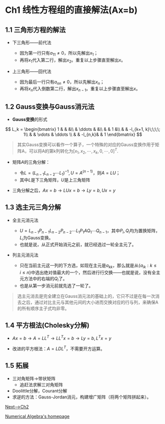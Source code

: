 # Ch1 线性方程组的直接解法(Ax=b)

## 1.1 三角形方程的解法

- 下三角形——前代法

  - 因为第一行只有$a_{11} \neq 0$，所以先解出$x_1$；
  - 再将$x_1$代入第二行，解出$x_2$。重复以上步骤直至解出$x$。

- 上三角形——回代法
  - 因为最后一行只有$a_{nn} \neq 0$，所以先解出$x_n$；
  - 再将$x_n$代入倒数第二行，解出$x_{n-1}$。重复以上步骤直至解出$x$。

## 1.2 **Gauss**变换与**Gauss**消元法

- **Gauss变换**的形式

$$
L_k = \begin{bmatrix}
1 & & &\\
& \ddots & &\\
& & 1 &\\
& & -l_{k+1, k}\;\;\;\; 1\\
& & \vdots & \ddots \\
& & -l_{n,k}& & 1
\end{bmatrix}
$$

> 其实Gauss变换可以看作一个算子，一个特殊的对应的Gauss变换作用于矩阵A，可以将A的第k列转化为$[x_1, x_2, \cdots, x_k, 0, \cdots, 0]^T$.

- 矩阵$A$的三角分解：

  - 令$L = (L_{n-1}L_{n-2}\cdots L_1)^{-1}, U = A^{(n-1)}$，则$A = LU$；
  - 其中$L$是下三角矩阵，$U$是上三角矩阵

- 三角分解之后，$Ax= b \rightarrow LUx=b \rightarrow Ly=b,Ux=y$

## 1.3 选主元三角分解

- 全主元消元法
  - $U = L_{n-1}P_{n-1}L_{n-2}P_{n-2} \cdots L_1P_1AQ_1 \cdots Q_{n-1}$，其中$P_i, Q_i$均为置换矩阵，$L_i$为Gauss变换。
  - 也就是说，从正式开始消元之前，就已经选过一轮全主元了。

- 列主元消元法
  - 只在当前主元这一列的下方选，如现在主元是$a_{kk}$，那么就是从$\{a_{ik}: k\leq i \leq n\}$中选出绝对值最大的一个，然后进行行交换——也就是说，没有全主元方法中的右端的$Q_i$了。
  - 也是从第一步消元前就先选了一轮了。

> 选主元消去是完全建立在Gauss消元法的基础上的，它只不过是在每一次消去之后，通过对比主元与其他元间的大小进而交换对应的行与列，来确保A的所有顺序主子式均非零。

## 1.4 平方根法(Cholesky分解)

- $Ax=b \rightarrow A=LL^T \rightarrow LL^Tx=b \rightarrow Ly=b,L^Tx=y$

- 改进的平方根法：$A = LDL^T$，不需要开方运算。

## 1.5 拓展

- 三对角矩阵$\rightarrow$带状矩阵
  - 追赶法求解三对角矩阵
- Doolittle分解，Courant分解
- 求逆的方法：Gauss-Jordan消元，构建增广矩阵（将两个矩阵拼起来）。

[Next-->Ch2](./ch2.md)

[Numerical Algebra's homepage](../NumericalAlgebra.md)
